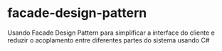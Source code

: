 # facade-design-pattern
Usando Facade Design Pattern para simplificar a interface do cliente e reduzir o acoplamento entre diferentes partes do sistema usando C#
